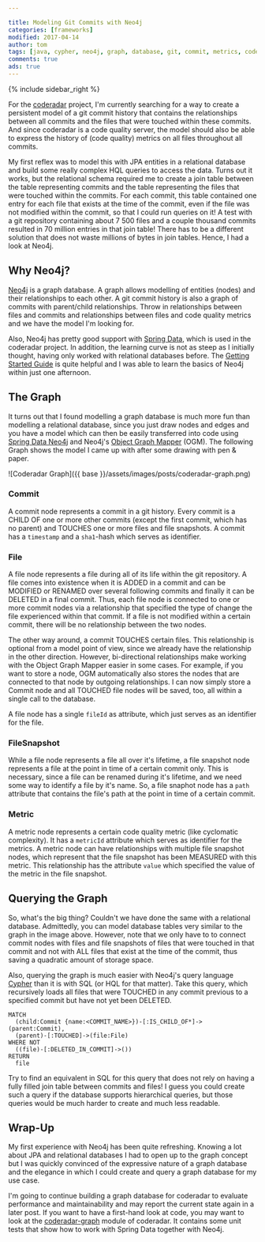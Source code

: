 ```yaml
---

title: Modeling Git Commits with Neo4j
categories: [frameworks]
modified: 2017-04-14
author: tom
tags: [java, cypher, neo4j, graph, database, git, commit, metrics, code, quality, coderadar, hql, relational]
comments: true
ads: true
---
```


{% include sidebar_right %}

For the [coderadar](https://github.com/reflectoring/coderadar) project, I'm currently
searching for a way to create a persistent model of a git commit history that contains
the relationships between all commits and the files that were touched within these commits.
And since coderadar is a code quality server, the model should also be able to 
express the history of (code quality) metrics on all files throughout all commits.

My first reflex was to model this with JPA entities in a relational database and
build some really complex HQL queries to access the data. Turns out it works, but the 
relational schema required me to create a join table between the table representing 
commits and the table representing the files that were touched within the commits. 
For each commit, this table contained one entry for each file that exists at the time
of the commit, even if the file was not modified within the commit, so that I could
run queries on it! A test with a git repository containing about 7 500 files and a 
couple thousand commits resulted in 70 million entries in that join table! There has
to be a different solution that does not waste millions of bytes in join tables. Hence,
I had a look at Neo4j.

## Why Neo4j?
[Neo4j](https://neo4j.com) is a graph database. A graph allows modelling of entities (nodes) and their
relationships to each other. A git commit history is also a graph of commits with
parent/child relationships. Throw in relationships between files and commits and 
relationships between files and code quality metrics and we have the model I'm looking for.

Also, Neo4j has pretty good support with [Spring Data](https://projects.spring.io/spring-data-neo4j/),
which is used in the coderadar project. In addition, the learning curve is not as steep as 
I initially thought, having only worked with relational databases before. The 
[Getting Started Guide](https://neo4j.com/developer/get-started/) is quite helpful 
and I was able to learn the basics of Neo4j within just one afternoon.
 
## The Graph 
It turns out that I found modelling a graph database is much more fun than modelling a 
relational database, since you just draw nodes and edges and you have a model which
can then be easily transferred into code using [Spring Data Neo4j](https://projects.spring.io/spring-data-neo4j/)
and Neo4j's [Object Graph Mapper](https://neo4j.com/docs/ogm-manual/current/reference/) (OGM).
The following Graph shows the model I came up with after some drawing with pen & paper.

![Coderadar Graph]({{ base }}/assets/images/posts/coderadar-graph.png)

### Commit
A commit node represents a commit in a git history. Every commit is a CHILD OF one or more
other commits (except the first commit, which has no parent) and TOUCHES one or more files
and file snapshots. A commit has a `timestamp` and a `sha1`-hash which serves as identifier.

### File
A file node represents a file during all of its life within the git repository. A file comes into existence when
it is ADDED in a commit and can be MODIFIED or RENAMED over several following commits and finally it
can be DELETED in a final commit. Thus, each file node is connected to one or more commit nodes
via a relationship that specified the type of change the file experienced within that commit. If
a file is not modified within a certain commit, there will be no relationship between the two
nodes.

The other way around, a commit TOUCHES certain files. This relationship is optional from a model
point of view, since we already have the relationship in the other direction. However, bi-directional
relationships make working with the Object Graph Mapper easier in some cases. For example, if you want to store
a node, OGM automatically also stores the nodes that are connected to that node by outgoing relationships.
I can now simply store a Commit node and all TOUCHED file nodes will be saved, too, all within
a single call to the database.

A file node has a single `fileId` as attribute, which just serves as an identifier for the file.

### FileSnapshot
While a file node represents a file all over it's lifetime, a file snapshot node represents a file
at the point in time of a certain commit only. This is necessary, since a file can be renamed 
during it's lifetime, and we need some way to identify a file by it's name. So, a file snaphot
node has a `path` attribute that contains the file's path at the point in time of a certain commit.

### Metric
A metric node represents a certain code quality metric (like cyclomatic complexity). 
It has a `metricId` attribute which serves as identifier for the metrics. A metric node can have
relationships with multiple file snapshot nodes, which represent that the file snapshot has
been MEASURED with this metric. This relationship has the attribute `value` which specified
the value of the metric in the file snapshot.

## Querying the Graph 
So, what's the big thing? Couldn't we have done the same with a relational database. Admittedly,
you can model database tables very similar to the graph in the image above. However, note that 
we only have to to connect commit nodes with files and file snapshots of files that were touched in that commit and not with
ALL files that exist at the time of the commit, thus saving a quadratic amount of storage
space.

Also, querying the
graph is much easier with Neo4j's query language [Cypher](https://neo4j.com/developer/cypher-query-language/)
than it is with SQL (or HQL for that matter). 
Take this query, which recursively loads all files that were TOUCHED in any commit
previous to a specified commit but have not yet been DELETED.

```cypher
MATCH 
  (child:Commit {name:<COMMIT_NAME>})-[:IS_CHILD_OF*]->(parent:Commit),
  (parent)-[:TOUCHED]->(file:File)
WHERE NOT 
  ((file)-[:DELETED_IN_COMMIT]->())
RETURN 
  file
```

Try to find an equivalent in SQL for this query that does not rely on having a fully filled
join table between commits and files! I guess you could create such a query if the database
supports hierarchical queries, but those queries would be much harder to create and much less
readable.

## Wrap-Up
My first experience with Neo4j has been quite refreshing. Knowing a lot about JPA and relational
databases I had to open up to the graph concept but I was quickly convinced of the 
expressive nature of a graph database and the elegance in which I could create and query a 
graph database for my use case.

I'm going to continue building a graph database for coderadar to evaluate performance and
maintainability and may report the current state again in a later post. If you want to
have a first-hand look at code, you may want to look at the 
[coderadar-graph](https://github.com/reflectoring/coderadar/tree/master/coderadar-server/coderadar-graph)
module of coderadar. It contains some unit tests that show how to work with Spring Data together with Neo4j.


